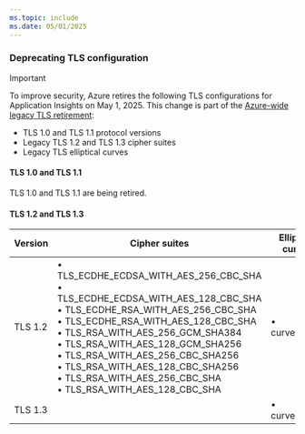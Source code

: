```yaml
---
ms.topic: include
ms.date: 05/01/2025
---
```



### Deprecating TLS configuration

> [!IMPORTANT]
> To improve security, Azure retires the following TLS configurations for Application Insights on May 1, 2025. This change is part of the [Azure-wide legacy TLS retirement](https://azure.microsoft.com/updates/azure-support-tls-will-end-by-31-october-2024-2/):
>
> - TLS 1.0 and TLS 1.1 protocol versions  
> - Legacy TLS 1.2 and TLS 1.3 cipher suites  
> - Legacy TLS elliptical curves

#### TLS 1.0 and TLS 1.1

TLS 1.0 and TLS 1.1 are being retired.

#### TLS 1.2 and TLS 1.3

| Version | Cipher suites | Elliptical curves |
|---------|---------|---------|
| TLS 1.2 | • TLS_ECDHE_ECDSA_WITH_AES_256_CBC_SHA<br>• TLS_ECDHE_ECDSA_WITH_AES_128_CBC_SHA<br>• TLS_ECDHE_RSA_WITH_AES_256_CBC_SHA<br>• TLS_ECDHE_RSA_WITH_AES_128_CBC_SHA<br>• TLS_RSA_WITH_AES_256_GCM_SHA384<br>• TLS_RSA_WITH_AES_128_GCM_SHA256<br>• TLS_RSA_WITH_AES_256_CBC_SHA256<br>• TLS_RSA_WITH_AES_128_CBC_SHA256<br>• TLS_RSA_WITH_AES_256_CBC_SHA<br>• TLS_RSA_WITH_AES_128_CBC_SHA | • curve25519 |
| TLS 1.3 | | • curve25519 |
